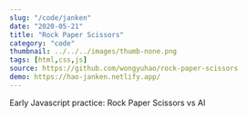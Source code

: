 ```yaml
---
slug: "/code/janken"
date: "2020-05-21"
title: "Rock Paper Scissors"
category: "code"
thumbnail: ../../../images/thumb-none.png
tags: [html,css,js]
source: https://github.com/wongyuhao/rock-paper-scissors
demo: https://hao-janken.netlify.app/
---
```


Early Javascript practice: Rock Paper Scissors vs AI